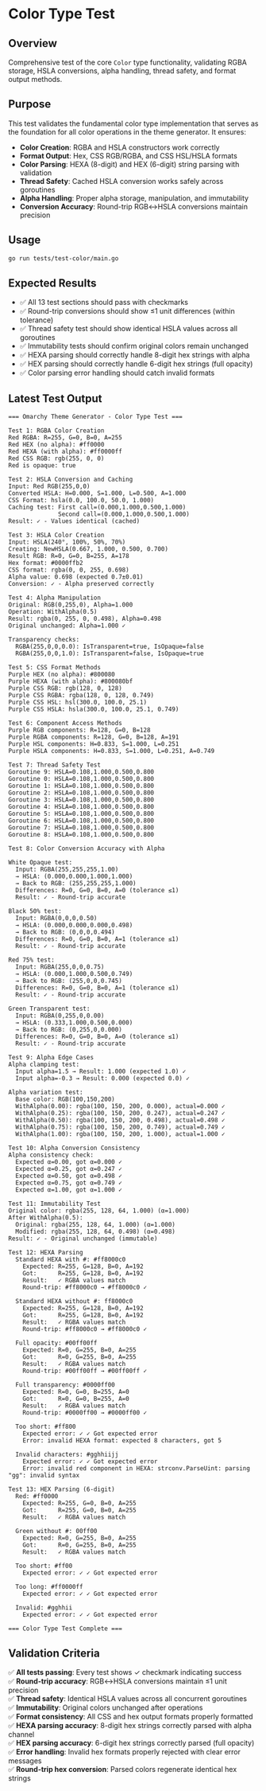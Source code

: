 # Color Type Test

## Overview
Comprehensive test of the core `Color` type functionality, validating RGBA storage, HSLA conversions, alpha handling, thread safety, and format output methods.

## Purpose
This test validates the fundamental color type implementation that serves as the foundation for all color operations in the theme generator. It ensures:

- **Color Creation**: RGBA and HSLA constructors work correctly
- **Format Output**: Hex, CSS RGB/RGBA, and CSS HSL/HSLA formats
- **Color Parsing**: HEXA (8-digit) and HEX (6-digit) string parsing with validation
- **Thread Safety**: Cached HSLA conversion works safely across goroutines
- **Alpha Handling**: Proper alpha storage, manipulation, and immutability
- **Conversion Accuracy**: Round-trip RGB↔HSLA conversions maintain precision

## Usage
```bash
go run tests/test-color/main.go
```

## Expected Results
- ✅ All 13 test sections should pass with checkmarks
- ✅ Round-trip conversions should show ≤1 unit differences (within tolerance)
- ✅ Thread safety test should show identical HSLA values across all goroutines
- ✅ Immutability tests should confirm original colors remain unchanged
- ✅ HEXA parsing should correctly handle 8-digit hex strings with alpha
- ✅ HEX parsing should correctly handle 6-digit hex strings (full opacity)
- ✅ Color parsing error handling should catch invalid formats

## Latest Test Output
```
=== Omarchy Theme Generator - Color Type Test ===

Test 1: RGBA Color Creation
Red RGBA: R=255, G=0, B=0, A=255
Red HEX (no alpha): #ff0000
Red HEXA (with alpha): #ff0000ff
Red CSS RGB: rgb(255, 0, 0)
Red is opaque: true

Test 2: HSLA Conversion and Caching
Input: Red RGB(255,0,0)
Converted HSLA: H=0.000, S=1.000, L=0.500, A=1.000
CSS Format: hsla(0.0, 100.0, 50.0, 1.000)
Caching test: First call=(0.000,1.000,0.500,1.000)
              Second call=(0.000,1.000,0.500,1.000)
Result: ✓ - Values identical (cached)

Test 3: HSLA Color Creation
Input: HSLA(240°, 100%, 50%, 70%)
Creating: NewHSLA(0.667, 1.000, 0.500, 0.700)
Result RGB: R=0, G=0, B=255, A=178
Hex format: #0000ffb2
CSS format: rgba(0, 0, 255, 0.698)
Alpha value: 0.698 (expected 0.7±0.01)
Conversion: ✓ - Alpha preserved correctly

Test 4: Alpha Manipulation
Original: RGB(0,255,0), Alpha=1.000
Operation: WithAlpha(0.5)
Result: rgba(0, 255, 0, 0.498), Alpha=0.498
Original unchanged: Alpha=1.000 ✓

Transparency checks:
  RGBA(255,0,0,0.0): IsTransparent=true, IsOpaque=false
  RGBA(255,0,0,1.0): IsTransparent=false, IsOpaque=true

Test 5: CSS Format Methods
Purple HEX (no alpha): #800080
Purple HEXA (with alpha): #800080bf
Purple CSS RGB: rgb(128, 0, 128)
Purple CSS RGBA: rgba(128, 0, 128, 0.749)
Purple CSS HSL: hsl(300.0, 100.0, 25.1)
Purple CSS HSLA: hsla(300.0, 100.0, 25.1, 0.749)

Test 6: Component Access Methods
Purple RGB components: R=128, G=0, B=128
Purple RGBA components: R=128, G=0, B=128, A=191
Purple HSL components: H=0.833, S=1.000, L=0.251
Purple HSLA components: H=0.833, S=1.000, L=0.251, A=0.749

Test 7: Thread Safety Test
Goroutine 9: HSLA=0.108,1.000,0.500,0.800
Goroutine 0: HSLA=0.108,1.000,0.500,0.800
Goroutine 1: HSLA=0.108,1.000,0.500,0.800
Goroutine 2: HSLA=0.108,1.000,0.500,0.800
Goroutine 3: HSLA=0.108,1.000,0.500,0.800
Goroutine 4: HSLA=0.108,1.000,0.500,0.800
Goroutine 5: HSLA=0.108,1.000,0.500,0.800
Goroutine 6: HSLA=0.108,1.000,0.500,0.800
Goroutine 7: HSLA=0.108,1.000,0.500,0.800
Goroutine 8: HSLA=0.108,1.000,0.500,0.800

Test 8: Color Conversion Accuracy with Alpha

White Opaque test:
  Input: RGBA(255,255,255,1.00)
  → HSLA: (0.000,0.000,1.000,1.000)
  → Back to RGB: (255,255,255,1.000)
  Differences: R=0, G=0, B=0, A=0 (tolerance ≤1)
  Result: ✓ - Round-trip accurate

Black 50% test:
  Input: RGBA(0,0,0,0.50)
  → HSLA: (0.000,0.000,0.000,0.498)
  → Back to RGB: (0,0,0,0.494)
  Differences: R=0, G=0, B=0, A=1 (tolerance ≤1)
  Result: ✓ - Round-trip accurate

Red 75% test:
  Input: RGBA(255,0,0,0.75)
  → HSLA: (0.000,1.000,0.500,0.749)
  → Back to RGB: (255,0,0,0.745)
  Differences: R=0, G=0, B=0, A=1 (tolerance ≤1)
  Result: ✓ - Round-trip accurate

Green Transparent test:
  Input: RGBA(0,255,0,0.00)
  → HSLA: (0.333,1.000,0.500,0.000)
  → Back to RGB: (0,255,0,0.000)
  Differences: R=0, G=0, B=0, A=0 (tolerance ≤1)
  Result: ✓ - Round-trip accurate

Test 9: Alpha Edge Cases
Alpha clamping test:
  Input alpha=1.5 → Result: 1.000 (expected 1.0) ✓
  Input alpha=-0.3 → Result: 0.000 (expected 0.0) ✓

Alpha variation test:
  Base color: RGB(100,150,200)
  WithAlpha(0.00): rgba(100, 150, 200, 0.000), actual=0.000 ✓
  WithAlpha(0.25): rgba(100, 150, 200, 0.247), actual=0.247 ✓
  WithAlpha(0.50): rgba(100, 150, 200, 0.498), actual=0.498 ✓
  WithAlpha(0.75): rgba(100, 150, 200, 0.749), actual=0.749 ✓
  WithAlpha(1.00): rgba(100, 150, 200, 1.000), actual=1.000 ✓

Test 10: Alpha Conversion Consistency
Alpha consistency check:
  Expected α=0.00, got α=0.000 ✓
  Expected α=0.25, got α=0.247 ✓
  Expected α=0.50, got α=0.498 ✓
  Expected α=0.75, got α=0.749 ✓
  Expected α=1.00, got α=1.000 ✓

Test 11: Immutability Test
Original color: rgba(255, 128, 64, 1.000) (α=1.000)
After WithAlpha(0.5):
  Original: rgba(255, 128, 64, 1.000) (α=1.000)
  Modified: rgba(255, 128, 64, 0.498) (α=0.498)
Result: ✓ - Original unchanged (immutable)

Test 12: HEXA Parsing
  Standard HEXA with #: #ff8000c0
    Expected: R=255, G=128, B=0, A=192
    Got:      R=255, G=128, B=0, A=192
    Result:   ✓ RGBA values match
    Round-trip: #ff8000c0 → #ff8000c0 ✓

  Standard HEXA without #: ff8000c0
    Expected: R=255, G=128, B=0, A=192
    Got:      R=255, G=128, B=0, A=192
    Result:   ✓ RGBA values match
    Round-trip: #ff8000c0 → #ff8000c0 ✓

  Full opacity: #00ff00ff
    Expected: R=0, G=255, B=0, A=255
    Got:      R=0, G=255, B=0, A=255
    Result:   ✓ RGBA values match
    Round-trip: #00ff00ff → #00ff00ff ✓

  Full transparency: #0000ff00
    Expected: R=0, G=0, B=255, A=0
    Got:      R=0, G=0, B=255, A=0
    Result:   ✓ RGBA values match
    Round-trip: #0000ff00 → #0000ff00 ✓

  Too short: #ff800
    Expected error: ✓ ✓ Got expected error
    Error: invalid HEXA format: expected 8 characters, got 5

  Invalid characters: #gghhiijj
    Expected error: ✓ ✓ Got expected error
    Error: invalid red component in HEXA: strconv.ParseUint: parsing "gg": invalid syntax

Test 13: HEX Parsing (6-digit)
  Red: #ff0000
    Expected: R=255, G=0, B=0, A=255
    Got:      R=255, G=0, B=0, A=255
    Result:   ✓ RGBA values match

  Green without #: 00ff00
    Expected: R=0, G=255, B=0, A=255
    Got:      R=0, G=255, B=0, A=255
    Result:   ✓ RGBA values match

  Too short: #ff00
    Expected error: ✓ ✓ Got expected error

  Too long: #ff0000ff
    Expected error: ✓ ✓ Got expected error

  Invalid: #gghhii
    Expected error: ✓ ✓ Got expected error

=== Color Type Test Complete ===
```

## Validation Criteria
✅ **All tests passing**: Every test shows ✓ checkmark indicating success  
✅ **Round-trip accuracy**: RGB↔HSLA conversions maintain ≤1 unit precision  
✅ **Thread safety**: Identical HSLA values across all concurrent goroutines  
✅ **Immutability**: Original colors unchanged after operations  
✅ **Format consistency**: All CSS and hex output formats properly formatted  
✅ **HEXA parsing accuracy**: 8-digit hex strings correctly parsed with alpha channel  
✅ **HEX parsing accuracy**: 6-digit hex strings correctly parsed (full opacity)  
✅ **Error handling**: Invalid hex formats properly rejected with clear error messages  
✅ **Round-trip hex conversion**: Parsed colors regenerate identical hex strings